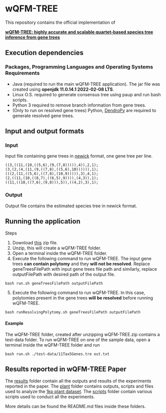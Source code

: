 # wQFM-TREE

This repository contains the official implementation of 

[**wQFM-TREE: highly accurate and scalable quartet-based species tree inference from gene trees**](https://www.biorxiv.org/content/10.1101/2024.07.30.605630v1)

## Execution dependencies

### Packages, Programming Languages and Operating Systems Requirements

- Java (required to run the main wQFM-TREE application). The jar file was created using **openjdk 11.0.14.1 2022-02-08 LTS**.
- Linux O.S. required to generate consensus tree using paup and run bash scripts.
- Python 3 required to remove branch information from gene trees.
- (Only to run on resolved gene trees) Python, [DendroPy](https://jeetsukumaran.github.io/DendroPy/) are required to generate resolved gene trees.

## Input and output formats

### Input
Input file containing gene trees in [newick](https://en.wikipedia.org/wiki/Newick_format) format, one gene tree per line.
```
((3,((11,(10,((5,6),(9,(7,8))))),4)),2,1);
(3,(2,(4,(11,(9,((7,8),((5,6),10)))))),1);
(((2,(11,((5,6),((7,8),(10,9))))),3),4,1);
(2,((11,(10,((8,7),((6,5),9)))),(4,3)),1);
((11,((10,((7,6),(9,8))),5)),((4,2),3),1);
```

### Output

Output file contains the estimated species tree in newick format.
<!-- ```
(((((1,2),3),4),((((5,6),(7,8)),9),10)),11);
``` -->
## Running the application

Steps
1. Download [this](https://github.com/abdur-rafi/wQFM-TREE/raw/master/wQFM-TREE.zip) zip file.
2. Unzip, this will create a wQFM-TREE folder.
3. Open a terminal inside the wQFM-TREE folder.
4. Execute the following command to run wQFM-TREE. The input gene trees **can contain polytomy** and they **will not be resolved**. Replace geneTreesFilePath with input gene trees file path and similarly, replace outputFilePath with desired path of the output file.
```
bash run.sh geneTreesFilePath outputFilePath
```
5. Execute the following command to run wQFM-TREE. In this case, polytomies present in the gene trees **will be resolved** before running wQFM-TREE.
```
bash runResolvingPolytomy.sh geneTreesFilePath outputFilePath
```

#### Example 
The wQFM-TREE folder, created after unzipping wQFM-TREE.zip contains a test-data folder. To run wQFM-TREE on one of the sample data, open a terminal inside the wQFM-TREE folder and run 
```
bash run.sh ./test-data/11Tax5Genes.tre out.txt
```

## Results reported in wQFM-TREE Paper
The [results](./results/) folder contain all the outputs and results of the experiments reported in the paper.
The [plant](./plant/) folder contains outputs, scripts and files used to analyze the [1kp plant dataset](https://academic.oup.com/gigascience/article/8/10/giz126/5602476). 
The [scripts](./scripts/) folder contain various scripts used to conduct all the experiments. 

More details can be found the README.md files inside these folders. 